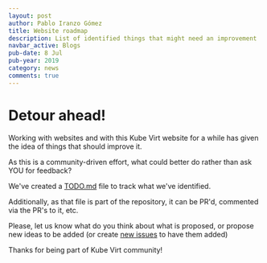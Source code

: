 ```yaml
---
layout: post
author: Pablo Iranzo Gómez
title: Website roadmap
description: List of identified things that might need an improvement
navbar_active: Blogs
pub-date: 8 Jul
pub-year: 2019
category: news
comments: true
---
```


# Detour ahead!

Working with websites and with this Kube Virt website for a while has given the idea of things that should improve it.

As this is a community-driven effort, what could better do rather than ask YOU for feedback?

We've created a [TODO.md](https://github.com/kubevirt/kubevirt.github.io/blob/master/TODO.md) file to track what we've identified.

Additionally, as that file is part of the repository, it can be PR'd, commented via the PR's to it, etc.

Please, let us know what do you think about what is proposed, or propose new ideas to be added (or create [new issues](https://github.com/kubevirt/kubevirt.github.io/issues/new) to have them added)

Thanks for being part of Kube Virt community!
